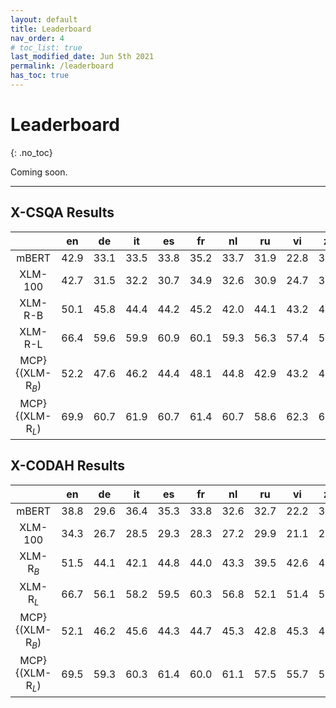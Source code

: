 ```yaml
---
layout: default
title: Leaderboard
nav_order: 4
# toc_list: true
last_modified_date: Jun 5th 2021
permalink: /leaderboard
has_toc: true
---
```


# Leaderboard
{: .no_toc}

Coming soon.

---

<!-- ![Mickey](images/all_results.png){: style="text-align:center; display:block; margin-left: auto; margin-right: auto;" width="100%"} -->

## X-CSQA Results

|                                             | en |  de  |  it  |  es  |  fr  |  nl  |  ru  |  vi  |  zh  |   hi  |  pl  |  ar  |  ja  |  pt  |  sw | ur |  avg |
|:-------------------------------------------:|:-----------------------:|:-------------:|:-------------:|:-------------:|:-------------:|:-------------:|:-------------:|:-------------:|:-------------:|:--------------:|:-------------:|:-------------:|:-------------:|:-------------:|:----------------------:|:---------------------:|:-------------:|
|                    mBERT                    |           42.9          |      33.1     |      33.5     |      33.8     |      35.2     |      33.7     |      31.9     |      22.8     |      38.0     |      26.5      |      31.0     |      34.8     |      34.0     |      37.2     |          30.8          |          31.5         |      33.2     |
|                   XLM-100                   |           42.7          |      31.5     |      32.2     |      30.7     |      34.9     |      32.6     |      30.9     |      24.7     |      31.4     |      26.8      |      27.0     |      30.0     |      27.4     |      33.2     |          25.3          |          24.9         |      30.4     |
|                   XLM-R-B                   |      50.1      | 45.8 | 44.4 | 44.2 | 45.2 | 42.0 | 44.1 | 43.2 | 44.6 |  38.1 | 41.9 | 37.8 | 42.0 | 44.1 |      35.6     |     34.6     | 42.4 |
|                   XLM-R-L                   |      66.4      | 59.6 | 59.9 | 60.9 | 60.1 | 59.3 | 56.3 | 57.4 | 57.3 |  49.1 | 57.5 | 51.2 | 53.8 | 58.2 |      42.2     |     46.6     | 56.0 |
|          MCP}{(XLM-R$_B$)          |      52.2      | 47.6 | 46.2 | 44.4 | 48.1 | 44.8 | 42.9 | 43.2 | 45.7 |  37.8 | 41.8 | 41.8 | 42.9 | 44.7 |      37.2     |     36.4     | 43.6 |
|          MCP}{(XLM-R$_L$)          |      69.9      | 60.7 | 61.9 | 60.7 | 61.4 | 60.7 | 58.6 | 62.3 | 61.9 |  53.7 | 59.0 | 54.1 | 54.7 | 60.8 |      44.6     |     48.0     | 58.3 |



## X-CODAH Results


|                                             | en |  de  |  it  |  es  |  fr  |  nl  |  ru  |  vi  |  zh  |   hi  |  pl  |  ar  |  ja  |  pt  |  sw | ur |  avg |
|:-------------------------------------------:|:-----------------------:|:-------------:|:-------------:|:-------------:|:-------------:|:-------------:|:-------------:|:-------------:|:-------------:|:--------------:|:-------------:|:-------------:|:-------------:|:-------------:|:----------------------:|:---------------------:|:-------------:|
|                    mBERT                    |           38.8          |      29.6     |      36.4     |      35.3     |      33.8     |      32.6     |      32.7     |      22.2     |      37.8     |      21.1      |      27.2     |      27.7     |      31.4     |      34.1     |          21.8          |          23.7         |      30.4     |
|                   XLM-100                   |           34.3          |      26.7     |      28.5     |      29.3     |      28.3     |      27.2     |      29.9     |      21.1     |      28.6     |      22.1      |      26.6     |      26.3     |      25.1     |      30.9     |          20.1          |          21.7         |      26.7     |
|                 XLM-R$_{B}$                 |      51.5      | 44.1 | 42.1 | 44.8 | 44.0 | 43.3 | 39.5 | 42.6 | 40.6 |  34.6 | 40.2 | 38.4 | 37.5 | 43.4 |      29.6     |     33.0     | 40.6 |
|                 XLM-R$_{L}$                 |      66.7      | 56.1 | 58.2 | 59.5 | 60.3 | 56.8 | 52.1 | 51.4 | 52.7 |  48.7 | 53.9 | 48.4 | 50.0 | 59.9 |      41.6     |     45.2     | 53.8 |
|          MCP}{(XLM-R$_B$)          |      52.1      | 46.2 | 45.6 | 44.3 | 44.7 | 45.3 | 42.8 | 45.3 | 44.3 |  36.8 | 41.4 | 36.8 | 37.5 | 44.9 |      28.1     |     33.4     | 41.9 |
|          MCP}{(XLM-R$_L$)          |      69.5      | 59.3 | 60.3 | 61.4 | 60.0 | 61.1 | 57.5 | 55.7 | 56.7 |  51.3 | 56.1 | 52.3 | 50.2 | 60.7 |      43.3     |     48.8     | 56.5 |
